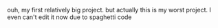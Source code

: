 ouh, my first relatively big project. but actually this is my worst project. I even can't edit it now due to spaghetti code
